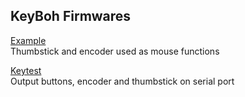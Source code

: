 ## KeyBoh Firmwares

[Example](./example)  
Thumbstick and encoder used as mouse functions

[Keytest](./keytest)  
Output buttons, encoder and thumbstick on serial port